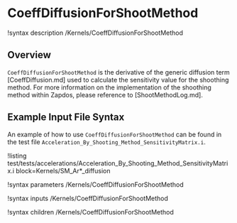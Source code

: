 # CoeffDiffusionForShootMethod

!syntax description /Kernels/CoeffDiffusionForShootMethod

## Overview

`CoeffDiffusionForShootMethod` is the derivative of the generic diffusion term [CoeffDiffusion.md] used to calculate
the sensitivity value for the shoothing method. For more information on the implementation of the shoothing method within Zapdos, please reference to [ShootMethodLog.md].

## Example Input File Syntax

An example of how to use `CoeffDiffusionForShootMethod` can be found in the
test file `Acceleration_By_Shooting_Method_SensitivityMatrix.i`.

!listing test/tests/accelerations/Acceleration_By_Shooting_Method_SensitivityMatrix.i block=Kernels/SM_Ar*_diffusion

!syntax parameters /Kernels/CoeffDiffusionForShootMethod

!syntax inputs /Kernels/CoeffDiffusionForShootMethod

!syntax children /Kernels/CoeffDiffusionForShootMethod
